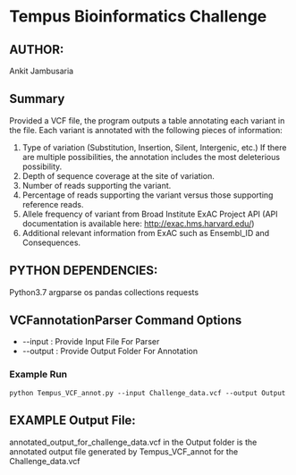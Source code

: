 # Tempus Bioinformatics Challenge

## AUTHOR:
Ankit Jambusaria

## Summary
Provided a VCF file, the program outputs a table annotating each variant in the file. 
Each variant is annotated with the following pieces of information:
1. Type of variation (Substitution, Insertion, Silent, Intergenic, etc.) If there are multiple possibilities, the annotation includes the most deleterious possibility.
2. Depth of sequence coverage at the site of variation.
3. Number of reads supporting the variant.
4. Percentage of reads supporting the variant versus those supporting reference reads.
5. Allele frequency of variant from Broad Institute ExAC Project API
(API documentation is available here: http://exac.hms.harvard.edu/)
6. Additional relevant information from ExAC such as Ensembl_ID and Consequences.

## PYTHON DEPENDENCIES:
Python3.7
argparse 
os
pandas
collections
requests

## VCFannotationParser Command Options

*	--input : Provide Input File For Parser
*	--output : Provide Output Folder For Annotation


### Example Run 
```
python Tempus_VCF_annot.py --input Challenge_data.vcf --output Output
```

## EXAMPLE Output File:
annotated_output_for_challenge_data.vcf in the Output folder is the annotated output file generated by Tempus_VCF_annot for the Challenge_data.vcf 
